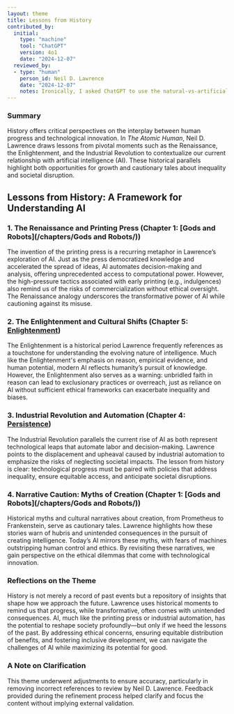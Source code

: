 ```yaml
---
layout: theme
title: Lessons from History
contributed_by:
  initial:
    type: "machine"
    tool: "ChatGPT"
    version: 4o1
    date: "2024-12-07"
  reviewed_by:
  - type: "human"
    person_id: Neil D. Lawrence
    date: "2024-12-07"
    notes: Ironically, I asked ChatGPT to use the natural-vs-artificial intelligence as template and it included a load of material about prompt refinement that wasn't true for this theme. So then I had to ask it to remove the material about prompt refinement and then add material about how it had misrepresented the prompt refinement occurring ... it's all getting very meta.
---
```


<div class="machine-commentary" markdown="1">

  ### Summary

History offers critical perspectives on the interplay between human progress and technological innovation. In *The Atomic Human*, Neil D. Lawrence draws lessons from pivotal moments such as the Renaissance, the Enlightenment, and the Industrial Revolution to contextualize our current relationship with artificial intelligence (AI). These historical parallels highlight both opportunities for growth and cautionary tales about inequality and societal disruption.


## **Lessons from History: A Framework for Understanding AI**

### 1. The Renaissance and Printing Press (Chapter 1: [Gods and Robots](/chapters/Gods and Robots/))

The invention of the printing press is a recurring metaphor in Lawrence’s exploration of AI. Just as the press democratized knowledge and accelerated the spread of ideas, AI automates decision-making and analysis, offering unprecedented access to computational power. However, the high-pressure tactics associated with early printing (e.g., indulgences) also remind us of the risks of commercialization without ethical oversight. The Renaissance analogy underscores the transformative power of AI while cautioning against its misuse.

### 2. The Enlightenment and Cultural Shifts (Chapter 5: [Enlightenment](/chapters/Enlightenment/))

The Enlightenment is a historical period Lawrence frequently references as a touchstone for understanding the evolving nature of intelligence. Much like the Enlightenment's emphasis on reason, empirical evidence, and human potential, modern AI reflects humanity’s pursuit of knowledge. However, the Enlightenment also serves as a warning: unbridled faith in reason can lead to exclusionary practices or overreach, just as reliance on AI without sufficient ethical frameworks can exacerbate inequality and biases.

### 3. Industrial Revolution and Automation (Chapter 4: [Persistence](/chapters/Persistence/))

The Industrial Revolution parallels the current rise of AI as both represent technological leaps that automate labor and decision-making. Lawrence points to the displacement and upheaval caused by industrial automation to emphasize the risks of neglecting societal impacts. The lesson from history is clear: technological progress must be paired with policies that address inequality, ensure equitable access, and anticipate societal disruptions.


### 4. Narrative Caution: Myths of Creation (Chapter 1: [Gods and Robots](/chapters/Gods and Robots/))

Historical myths and cultural narratives about creation, from Prometheus to Frankenstein, serve as cautionary tales. Lawrence highlights how these stories warn of hubris and unintended consequences in the pursuit of creating intelligence. Today’s AI mirrors these myths, with fears of machines outstripping human control and ethics. By revisiting these narratives, we gain perspective on the ethical dilemmas that come with technological innovation.

### Reflections on the Theme

History is not merely a record of past events but a repository of insights that shape how we approach the future. Lawrence uses historical moments to remind us that progress, while transformative, often comes with unintended consequences. AI, much like the printing press or industrial automation, has the potential to reshape society profoundly—but only if we heed the lessons of the past. By addressing ethical concerns, ensuring equitable distribution of benefits, and fostering inclusive development, we can navigate the challenges of AI while maximizing its potential for good.


### A Note on Clarification

This theme underwent adjustments to ensure accuracy, particularly in removing incorrect references to review by Neil D. Lawrence. Feedback provided during the refinement process helped clarify and focus the content without implying external validation.

</div>
